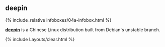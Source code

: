## deepin
{% include_relative infoboxes/04a-infobox.html %}

[**deepin**](https://www.deepin.org/?lang=en) is a Chinese Linux distribution built from Debian's unstable branch. 

{% include Layouts/clear.html %}

